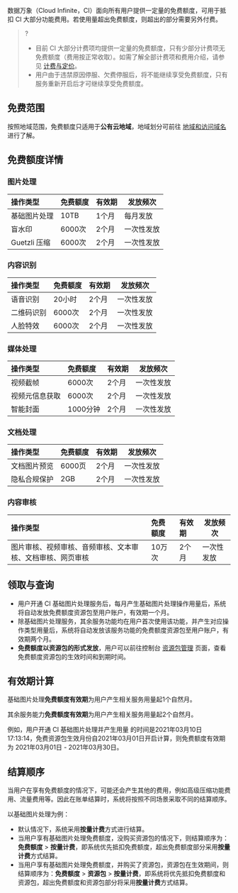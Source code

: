 
数据万象（Cloud Infinite，CI）面向所有用户提供一定量的免费额度，可用于抵扣 CI 大部分功能费用。若使用量超出免费额度，则超出的部分需要另外付费。

>?
> - 目前 CI 大部分计费项均提供一定量的免费额度，只有少部分计费项无免费额度（费用按正常收取）。如需了解全部计费项和费用介绍，请参见 [计费与定价](https://cloud.tencent.com/document/product/460/6970)。
> - 用户由于违禁原因停服、欠费停服后，将不能继续享受免费额度，只有服务重新开启后才可继续享受免费额度。
> 



## 免费范围

按照地域范围，免费额度只适用于**公有云地域**，地域划分可前往 [地域和访问域名](https://cloud.tencent.com/document/product/436/6224) 进行了解。



## 免费额度详情

### 图片处理

| 操作类型     | 免费额度 | 有效期 | 发放频次   |
| :----------- | :------- | ------ | ---------- |
| 基础图片处理 | 10TB     | 1个月  | 每月发放   |
| 盲水印       | 6000次   | 2个月  | 一次性发放 |
| Guetzli 压缩 | 6000次   | 2个月  | 一次性发放 |

### 内容识别

| 操作类型   | 免费额度 | 有效期 | 发放频次   |
| :--------- | :------- | ------ | ---------- |
| 语音识别   | 20小时   | 2个月  | 一次性发放 |
| 二维码识别 | 6000次   | 2个月  | 一次性发放 |
| 人脸特效   | 6000次   | 2个月  | 一次性发放 |

### 媒体处理

| 操作类型       | 免费额度 | 有效期 | 发放频次   |
| :------------- | :------- | ------ | ---------- |
| 视频截帧       | 6000次   | 2个月  | 一次性发放 |
| 视频元信息获取 | 6000次   | 2个月  | 一次性发放 |
| 智能封面       | 1000分钟 | 2个月  | 一次性发放 |

### 文档处理

| 操作类型     | 免费额度 | 有效期 | 发放频次   |
| :----------- | :------- | ------ | ---------- |
| 文档图片预览 | 6000页   | 2个月  | 一次性发放 |
| 隐私合规保护 | 2GB      | 2个月  | 一次性发放 |

### 内容审核

| 操作类型                                                   | 免费额度 | 有效期 | 发放频次   |
| :--------------------------------------------------------- | :------- | :----- | ---------- |
| 图片审核、视频审核、音频审核、文本审核、文档审核、网页审核 | 10万次   | 2个月  | 一次性发放 |



## 领取与查询

- 用户开通 CI 基础图片处理服务后，每月产生基础图片处理操作用量后，系统将自动发放免费额度资源包至用户账户，有效期一个月。
- 除基础图片处理服务，其余服务功能均在用户首次使用该功能，并产生对应操作类型用量后，系统将自动发放该服务功能的免费额度资源包至用户账户，有效期两个月。
- **免费额度以资源包的形式发放**，用户可以前往控制台 [资源包管理](https://console.cloud.tencent.com/ci/package) 页面，查看免费额度资源包的生效时间和到期时间。



## 有效期计算

基础图片处理**免费额度有效期**为用户产生相关服务用量起1个自然月。

其余服务能力**免费额度有效期**为用户产生相关服务用量起2个自然月。

例如，用户开通 CI 基础图片处理并产生用量 的时间是2021年03月10日 17:13:14，免费资源包生效月份自2021年03月01日开启计算，则免费额度有效期为 2021年03月01日 - 2021年03月30日。


## 结算顺序

当用户在享有免费额度的情况下，可能还会产生其他的费用，例如高级压缩功能费用、流量费用等。因此在账单结算时，系统将按照不同场景采取不同的结算顺序。

以基础图片处理为例：

- 默认情况下，系统采用**按量计费**方式进行结算。
- 当用户享有基础图片处理免费额度，没购买资源包的情况下，则结算顺序为：**免费额度** > **按量计费**，即系统优先抵扣免费额度，超出免费额度部分采用**按量计费**方式结算。
- 当用户享有基础图片处理免费额度，并购买了资源包，资源包在生效期间，则结算顺序为：**免费额度** > **资源包** > **按量计费**，即系统将优先抵扣免费额度和资源包，超出免费额度和资源包部分将采用**按量计费**方式结算。

